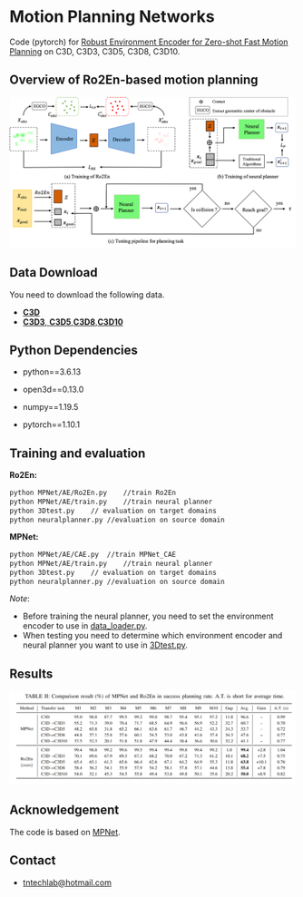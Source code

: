 # Motion Planning Networks
Code (pytorch) for  [Robust Environment Encoder for Zero-shot Fast Motion Planning]() on C3D, C3D3, C3D5, C3D8, C3D10.

## Overview of Ro2En-based motion planning

![](/results/fig3.png)

## Data Download

You need to download the following data.

* [**C3D**](https://drive.google.com/file/d/1wNPfdVGkkZ-7haTUhdzT0sGnZAkAJEol/view?usp=sharing)
* [**C3D3**, **C3D5**,**C3D8**,**C3D10**](https://drive.google.com/drive/folders/1aDuwkiYG6lfHbQ10J2vp-bfh9-2gZlK6?usp=sharing)

## Python  Dependencies

- python==3.6.13

- open3d==0.13.0

- numpy==1.19.5

- pytorch==1.10.1

## Training and evaluation


**Ro2En:**

```shell
python MPNet/AE/Ro2En.py	//train Ro2En
python MPNet/AE/train.py	//train neural planner
python 3Dtest.py	// evaluation on target domains
python neuralplanner.py //evaluation on source domain
```

**MPNet:**

```shell
python MPNet/AE/CAE.py	//train MPNet_CAE
python MPNet/AE/train.py	//train neural planner
python 3Dtest.py	// evaluation on target domains
python neuralplanner.py //evaluation on source domain 
```
*Note*: 
* Before training the neural planner, you need to set the environment encoder to use in [data_loader.py](/MPNet/data_loader.py).
* When testing you need to determine which environment encoder and neural planner you want to use in [3Dtest.py](3Dtest.py).
## Results

![](/results/results.png)


## Acknowledgement

The code is based on [MPNet](https://github.com/ahq1993/MPNet).

## Contact
- tntechlab@hotmail.com
